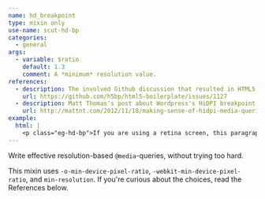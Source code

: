 ```yaml
---
name: hd_breakpoint
type: mixin only
use-name: scut-hd-bp
categories:
  - general
args:
  - variable: $ratio
    default: 1.3
    comment: A *minimum* resolution value.
references:
  - description: The involved Github discussion that resulted in HTML5 Boilerplate's HiDPI breakpoint
    url: https://github.com/h5bp/html5-boilerplate/issues/1127
  - description: Matt Thomas's post about Wordpress's HiDPI breakpoint (implemented in WordPress core 3.5)
    url: http://mattnt.com/2012/11/18/making-sense-of-hidpi-media-queries/
example:
  html: |
    <p class="eg-hd-bp">If you are using a retina screen, this paragraph's background will be blue &mdash; otherwise, a sad low-definition gray.</p>
---
```


Write effective resolution-based `@media`-queries, without trying too hard.

This mixin uses `-o-min-device-pixel-ratio`, `-webkit-min-device-pixel-ratio`, and `min-resolution`. If you're curious about the choices, read the References below.